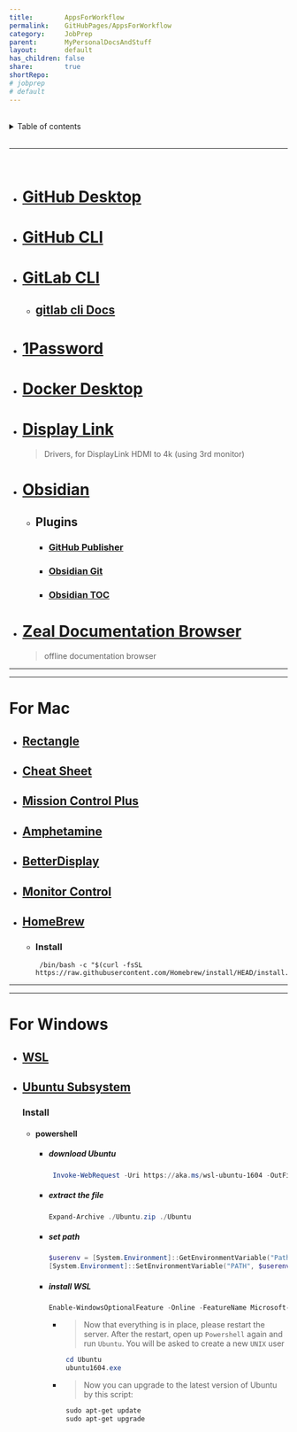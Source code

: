 ```yaml
---
title:        AppsForWorkflow
permalink:    GitHubPages/AppsForWorkflow
category:     JobPrep
parent:       MyPersonalDocsAndStuff
layout:       default
has_children: false
share:        true
shortRepo:
# jobprep
# default          
---
```



<br/>          

<details markdown="block">                
<summary>                
Table of contents                
</summary>                
{: .text-delta }                
1. TOC                
{:toc}                
</details>                

<br/>                

***                

<br/>

* # [GitHub Desktop](https://desktop.github.com/)
* # [GitHub CLI](https://github.com/cli/cli#installation)
* # [GitLab CLI](https://gitlab.com/gitlab-org/cli)
    * ## [gitlab cli Docs ](https://docs.gitlab.com/ee/integration/glab/)
* # [1Password](https://1password.com/)
* # [ Docker Desktop](https://www.docker.com/products/docker-desktop/)
* # [Display Link ](https://www.synaptics.com/products/displaylink-graphics/downloads/macos)
  > Drivers, for DisplayLink HDMI to 4k (using 3rd monitor)
* # [Obsidian](https://help.obsidian.md/Home)
    * ## Plugins
        * ### [GitHub Publisher](https://obsidian-publisher.netlify.app/plugin/#github-publisher)
        * ### [Obsidian Git](https://publish.obsidian.md/git-doc/Start+here)
        * ### [Obsidian TOC](https://github.com/hipstersmoothie/obsidian-plugin-toc#obsidian-plugin-toc)
* # [Zeal Documentation Browser](https://zealdocs.org/download.html#windows)
  > offline documentation browser

---
***

# For Mac

* ## [Rectangle](https://rectangleapp.com/)
* ## [Cheat Sheet](https://cheatsheet-mac.en.softonic.com/mac)
* ## [Mission Control Plus](https://www.fadel.io/missioncontrolplus)
* ## [Amphetamine](https://apps.apple.com/us/app/amphetamine/id937984704?mt=12)
* ## [BetterDisplay](https://github.com/waydabber/BetterDisplay#readme)
* ## [Monitor Control](https://github.com/MonitorControl/MonitorControl#readme)
* ## [HomeBrew](https://brew.sh/)
    * ### Install
         ```shell
          /bin/bash -c "$(curl -fsSL https://raw.githubusercontent.com/Homebrew/install/HEAD/install.sh)
         ```

---
***

# For Windows

* ## [WSL](https://learn.microsoft.com/en-us/windows/wsl/install-on-server)
* ## [Ubuntu Subsystem](https://learn.microsoft.com/en-us/windows/wsl/install-manual#downloading-distributions)
  ### Install
    * #### powershell
        * ##### download Ubuntu
             ```powershell
              Invoke-WebRequest -Uri https://aka.ms/wsl-ubuntu-1604 -OutFile Ubuntu.zip -UseBasicParsing
             ```
        * ##### extract the file
             ```powershell
             Expand-Archive ./Ubuntu.zip ./Ubuntu
             ```
        * ##### set path
             ```powershell
             $userenv = [System.Environment]::GetEnvironmentVariable("Path", "User")
             [System.Environment]::SetEnvironmentVariable("PATH", $userenv + $(Get-Location).Path + "\Ubuntu", "User")
             ```
        * ##### install WSL
             ```powershell
             Enable-WindowsOptionalFeature -Online -FeatureName Microsoft-Windows-Subsystem-Linux
             ```
            * > Now that everything is in place, please restart the server. After the restart, open up ```Powershell``` again and run ```Ubuntu```. You will be asked to create a new ```UNIX``` user
                 ```powershell
                  cd Ubuntu
                  ubuntu1604.exe
                 ```
            * > Now you can upgrade to the latest version of Ubuntu by this script:
                 ```powershell
                  sudo apt-get update
                  sudo apt-get upgrade
                 ```